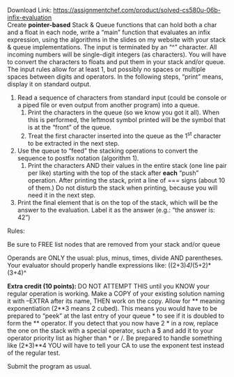 Download Link: https://assignmentchef.com/product/solved-cs580u-06b-infix-evaluation
<br>
Create <strong>pointer-based</strong> Stack &amp; Queue functions that can hold both a char and a float in each node, write a “main” function that evaluates an infix expression, using the algorithms in the slides on my website with your stack &amp; queue implementations. The input is terminated by an “^” character. All incoming numbers will be single-digit integers (as characters).  You will have to convert the characters to floats and put them in your stack and/or queue. The input rules allow for at least 1, but possibly no spaces or multiple spaces between digits and operators. In the following steps, “print” means, display it on standard output.

<ol>

 <li>Read a sequence of characters from standard input (could be console or a piped file or even output from another program) into a queue.

  <ol>

   <li>Print the characters in the queue (so we know you got it all). When this is performed, the leftmost symbol printed will be the symbol that is at the “front” of the queue.</li>

   <li>Treat the first character inserted into the queue as the 1<sup>st</sup> character to be extracted in the next step.</li>

  </ol></li>

 <li>Use the queue to “feed” the stacking operations to convert the sequence to postfix notation (algorithm 1).

  <ol>

   <li>Print the characters AND their values in the entire stack (one line pair per like) starting with the top of the stack after <strong>each</strong> “push” operation. After printing the stack, print a line of === signs (about 10 of them.) Do not disturb the stack when printing, because you will need it in the next step.</li>

  </ol></li>

 <li>Print the final element that is on the top of the stack, which will be the answer to the evaluation. Label it as the answer (e.g.: “the answer is: 42”)</li>

</ol>

Rules:

Be sure to FREE list nodes that are removed from your stack and/or queue

Operands are ONLY the usual:    plus, minus, times, divide AND parentheses. Your evaluator should properly handle expressions like: ((2+3)*4)*(5+2)*(3+4)^

<strong>Extra credit (10 points): </strong> DO NOT ATTEMPT THIS until you KNOW your regular operation is working. Make a COPY of your existing solution naming it with –EXTRA after its name, THEN work on the copy. Allow for ** meaning exponentiation (2**3 means 2 cubed). This means you would have to be prepared to “peek” at the last entry of your queue * to see if it is doubled to form the ** operator. If you detect that you now have 2 * in a row, replace the one on the stack with a special operator, such a $ and add it to your operator priority list as higher than * or /. Be prepared to handle something like (2*3)**4  YOU will have to tell your CA to use the exponent test instead of the regular test.




Submit the program as usual.